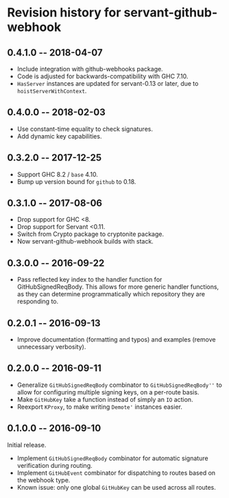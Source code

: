 # Revision history for servant-github-webhook

## 0.4.1.0  -- 2018-04-07

* Include integration with github-webhooks package.
* Code is adjusted for backwards-compatibility with GHC 7.10.
* `HasServer` instances are updated for servant-0.13 or later, due to `hoistServerWithContext`.

## 0.4.0.0  -- 2018-02-03

* Use constant-time equality to check signatures.
* Add dynamic key capabilities.

## 0.3.2.0  -- 2017-12-25

* Support GHC 8.2 / `base` 4.10.
* Bump up version bound for `github` to 0.18.

## 0.3.1.0  -- 2017-08-06

* Drop support for GHC <8.
* Drop support for Servant <0.11.
* Switch from Crypto package to cryptonite package.
* Now servant-github-webhook builds with stack.

## 0.3.0.0  -- 2016-09-22

* Pass reflected key index to the handler function for GitHubSignedReqBody.
  This allows for more generic handler functions, as they can determine
  programmatically which repository they are responding to.

## 0.2.0.1  -- 2016-09-13

* Improve documentation (formatting and typos) and examples (remove unnecessary
  verbosity).

## 0.2.0.0  -- 2016-09-11

* Generalize `GitHubSignedReqBody` combinator to `GitHubSignedReqBody''` to
  allow for configuring multiple signing keys, on a per-route basis.
* Make `GitHubKey` take a function instead of simply an `IO` action.
* Reexport `KProxy`, to make writing `Demote'` instances easier.

## 0.1.0.0  -- 2016-09-10

Initial release.

* Implement `GitHubSignedReqBody` combinator for automatic signature
  verification during routing.
* Implement `GitHubEvent` combinator for dispatching to routes based on the
  webhook type.
* Known issue: only one global `GitHubKey` can be used across all routes.
